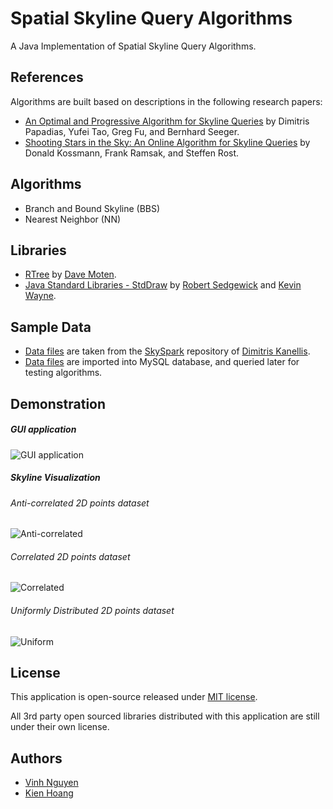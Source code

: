 # Spatial Skyline Query Algorithms

A Java Implementation of Spatial Skyline Query Algorithms.

## References
Algorithms are built based on descriptions in the following research papers:
* [An Optimal and Progressive Algorithm for Skyline Queries](http://www.cs.ust.hk/~dimitris/publications.html) by Dimitris Papadias, Yufei Tao, Greg Fu, and Bernhard Seeger.
* [Shooting Stars in the Sky: An Online Algorithm for Skyline Queries](http://www.informatik.uni-trier.de/~ley/pers/hd/k/Kossmann:Donald) by Donald Kossmann, Frank Ramsak, and Steffen Rost.

## Algorithms
* Branch and Bound Skyline (BBS) 
* Nearest Neighbor (NN)

## Libraries
* [RTree](https://github.com/davidmoten/rtree) by [Dave Moten](https://github.com/davidmoten).
* [Java Standard Libraries - StdDraw](http://introcs.cs.princeton.edu/java/stdlib/StdDraw.java.html) by [Robert Sedgewick](http://www.cs.princeton.edu/~rs/) and [Kevin Wayne](http://www.cs.princeton.edu/~wayne/contact/).

## Sample Data
* [Data files](https://github.com/dkanellis/SkySpark/tree/master/data/datasets) are taken from the [SkySpark](https://github.com/dkanellis/SkySpark) repository of [Dimitris Kanellis](https://github.com/dkanellis).
* [Data files](https://github.com/dkanellis/SkySpark/tree/master/data/datasets) are imported into MySQL database, and queried later for testing algorithms.

## Demonstration
##### GUI application
![GUI application](http://i1368.photobucket.com/albums/ag182/vinhnguyenict/2015-09-01_1424_zpskdzddbbu.png)

##### Skyline Visualization
###### Anti-correlated 2D points dataset
![Anti-correlated](http://i1368.photobucket.com/albums/ag182/vinhnguyenict/2015-09-13_1730_zpspo9lk2wn.png)

###### Correlated 2D points dataset
![Correlated](http://i1368.photobucket.com/albums/ag182/vinhnguyenict/2015-09-13_1733_zpsavcc0d2v.png)

###### Uniformly Distributed 2D points dataset
![Uniform](http://i1368.photobucket.com/albums/ag182/vinhnguyenict/2015-09-13_1734_zpsbpdfkaep.png)

## License
This application is open-source released under [MIT license](http://opensource.org/licenses/MIT).

All 3rd party open sourced libraries distributed with this application are still under their own license.


## Authors
* [Vinh Nguyen](https://github.com/vinhnguyen-fly)
* [Kien Hoang](https://github.com/goddesss)
